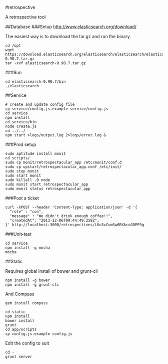 #retrospective

A retrospective tool

##Database
###Setup
http://www.elasticsearch.org/download/


The easiest way is to download the tar.gz and run the binary.

```Shell
cd /opt
wget https://download.elasticsearch.org/elasticsearch/elasticsearch/elasticsearch-0.90.7.tar.gz
tar -xvf elasticsearch-0.90.7.tar.gz
```

###Run
```Shell
cd elasticsearch-0.90.7/bin
./elasticsearch
```


##Service

```Shell
# create and update config file
cp service/config.js.example service/config.js
cd service
npm install
cd service/bin
node create.js
cd ../../
npm start >logs/output.log 2>logs/error.log &
```
###Prod setup
```Shell
sudo aptitude install monit
cd scripts/
sudo cp monit/retrospectacular_app /etc/monit/conf.d
sudo cp upstart/retrospectacular_app.conf /etc/init/
sudo stop monit
sudo start monit
sudo killall -9 node
sudo monit start retrospectacular_app
sudo monit status retrospectacular_app
```

###Post a ticket
```Shell
curl -XPOST --header 'Content-Type: application/json' -d '{
  "role" : "con",
  "message" : "We didn't drink enough coffee!!",
  "createdAt": "2013-12-06T09:44:49.258Z",
}' http://localhost:3000/retrospectives/LUu3vCumSw6RXkcoG8PP9g
```

###Unit-test

```Shell
cd service
npm install -g mocha
mocha
```

##Static

Requires global install of bower and grunt-cli
```Shell
npm install -g bower
npm install -g grunt-cli
```

And Compass
```Shell
gem install compass
```

```Shell
cd static
npm install
bower install
grunt
cd app/scripts
cp config.js.example config.js
```
Edit the config to suit
```Shell
cd -
grunt server
```

